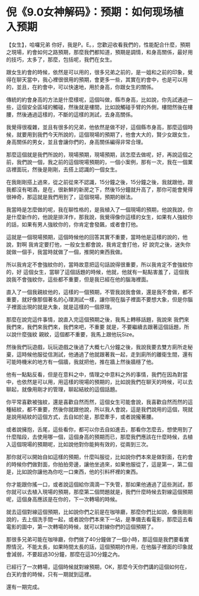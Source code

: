 # 倪《9.0女神解码》：预期：如何现场植入预期

【女生】，哈囉兄弟 你好，我是P。E。，您歡迎收看我們的，性能配合什麼，預期之現場，約會如何之路預期，那麼我們都知道，預期是調情，和身高關係，最好用的技巧，太多了，那麼，包括呢，我們在女生。

跟女生約會的時候，依然是可以用的，很多兄弟之前的，是一姐和之前的印象，覺得在聊天當中，我心裡很很用的預期，會更多一些，其實在約會中，也是可以用的，並且，在約會中，可以快速地，用於身高，你跟女生的關係。

傳統的約會身高的方法是什麼樣呢，這個叫做，縣市身高，比如說，你先試通過一些，這個安全區域的觸碰，然後就是樓間，比如說觸碰手臂的外側，樓間然後在樓腰，然後通過這樣的，不斷的這樣的測試，去身高關係。

我覺得很複雜，並且有很多的兄弟，他依然是做不好，這個縣市身高，那麼這個時候，就要用到我們今天所說的，這個現場的預期了，他會大大的，賢少女跟女生，身高關係的男女，並且會讓你們的，身高關係編得非常合理。

那麼這個就是我們所說的，現場預期，現場預期，該怎麼去做呢，好，再說這個之前，我們說一個，我之前的這個現場預期的，一個小案例，那有一次，我在一個業店裡面玩，然後是剛剛，去搭上認識的一個女生。

在我剛剛搭上過來，從之前從來不認識，15分鐘之後，15分鐘之後，我就跟他，跟我都沒有喝酒，是在，很新鮮的新房之下，然後15分鐘就升高了，那你可能會覺得很神奇，那這就是我們用到了，這個現場，預期的辦法。

我當時是怎麼做的呢，我在聊性格的，是我植入了一個現場的預期，他說我說，你是什麼新作的，他說是排洋作，那我說，我覺得像你這樣的女生，如果有人強紋你的話，如果有男人強紋你的，你肯定會發飆，或者會打他。

這就是一個現場預期，這個時候他的回答其實不重要，當時他是這樣的說的，他說，對啊 我肯定要打他，一般女生都會說，我肯定會打他，好 說完之後，迷失你就做一個手，我當時就做了一個，推開的東西我做。

所以我肯定不會強紋你的，當時故意把這句話說得很重要，所以我肯定不會強紋你的，好 這個女生，當聊了這個話題的時候，他就，他就有一點點害羞了，這個我說我不會強紋你，這些都不重要，但是我已經在他的腦海裡面。

直入了一個我親紋他的，這樣的一個預期，不管我說我會做，還是我不會做，都不重要，就好像那個著名的心理測試一樣，讓你現在腦子裡面不要想大象，但是你腦子裡面出現的就是大象，就是這樣的一個原理。

那麼在說完這件事情，說直入完這個預期之後，我馬上轉移話題，我說來 我們來我們來，我們來我們來，我們來吧，不重要 就是，不要繼續去跟著這個話題，所以說什麼強紋 親紋，這個都不重要，我馬上跟他玩Size。

然後我們玩遊戲，玩玩遊戲之後過了大概七八分鐘之後，我說我要去雙方廁所走秘棄，這時候他服從信測試，他通過了他就跟著我一起，走到廁所的離衛生間，還有可能時機米的地方有一個牆，我就把他，推在牆上然後牆穩了他。

他有一點點反看，但是在意料之中，情理之中意料之外的事情，我們在因為對當中，也依然是可以用，用這樣的現場的預期的，比如說我們在聊天的時候，可以去聊起，就像用剛才的管理，聊起結紋的這個話題。

你平常喜歡被強紋，還是喜歡自然而然，這個女生可能會說，我喜歡自然而然的這種結紋，都不重要，然後你就跟他說，所以我人會說，這是我們說用的這個，現就是說用結紋的這個方式，去自如於是，那麼牽手，或者說攏著腰。

或者說擁抱，舌尾，這些看你，都可以你去自如進去，那看你怎麼去，想使用到了什麼階段，去使用哪一個，這個身高的預期而已，那麼我們應該在什麼時候，去植入這個現場的預期呢，比如說他對你能夠有效的，從兩到三次。

那你就可以開始自如這樣的預期，什麼叫服從，比如說你們本來是做對面，在約會的時候你們做對面，你拍拍旁邊，讓他坐過來，如果他服從了，這是第一，第二個是，比如說你讓他為你吃一口東西，他的引料杯裡的東西。

你才能跟你搖一口，或者說這個給你滴滴一下失管，那如果他通過了這些測試，那你就可以去植入現場的預期，那麼第二個問題就是，我們什麼時候去對線這個預期呢，這個身高應該是在你的，下一次轉場的時候。

就去這個對線這個預期，比如說你們之前是在咖啡廳，那麼你們比如說，像我剛剛說的，去上個洗手間一起，或者說你們本來下一站，是準備去看電影，那麼這去看電影的圖中，第一次轉場的時候，就可以對線你們的這個預期了。

那很多兄弟可能在咖啡廳，你們做了40分鐘做了一個小時，那這個是我們要看實際情況，不能太長，如果時間太長的話，這個預期的作用，在他腦子裡面的印象就會減弱，不要超過30分鐘，那麼在這30分鐘之內。

已經行了一次轉場，這個時候就對線預期，OK，那麼今天你們講的這個如何在，白天約會的時候，只有一期就到這裡。

還有一期完成。